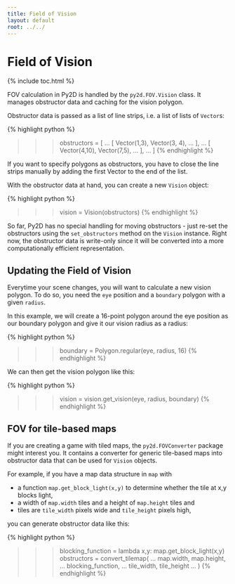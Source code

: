 ```yaml
---
title: Field of Vision
layout: default
root: ../../
---
```


# Field of Vision

{% include toc.html %}

FOV calculation in Py2D is handled by the <code>py2d.FOV.Vision</code> class. It manages obstructor data and caching for the vision polygon.

Obstructor data is passed as a list of line strips, i.e. a list of lists of <code>Vector</code>s:

{% highlight python %}
>>> obstructors = [
... 	[ Vector(1,3), Vector(3, 4), ... ],
...	[ Vector(4,10), Vector(7,5), ... ],
... ]
{% endhighlight %}

If you want to specify polygons as obstructors, you have to close the line strips manually by adding the first Vector to the end of the list.

With the obstructor data at hand, you can create a new <code>Vision</code> object:

{% highlight python %}
>>> vision = Vision(obstructors)
{% endhighlight %}

So far, Py2D has no special handling for moving obstructors - just re-set the obstructors using the <code>set_obstructors</code> method on the <code>Vision</code> instance. Right now, the obstructor data is write-only since it will be converted into a more computationally efficient representation.

## Updating the Field of Vision
Everytime your scene changes, you will want to calculate a new vision polygon. To do so, you need the <code>eye</code> position and a <code>boundary</code> polygon with a given <code>radius</code>.

In this example, we will create a 16-point polygon around the eye position as our boundary polygon and give it our vision radius as a radius:

{% highlight python %}
>>> boundary = Polygon.regular(eye, radius, 16)
{% endhighlight %}

We can then get the vision polygon like this:

{% highlight python %}
>>> vision = vision.get_vision(eye, radius, boundary)
{% endhighlight %}


## FOV for tile-based maps

If you are creating a game with tiled maps, the <code>py2d.FOVConverter</code> package might interest you. It contains a converter for generic tile-based maps into obstructor data that can be used for <code>Vision</code> objects.

For example, if you have a map data structure in <code>map</code> with 

* a function <code>map.get_block_light(x,y)</code> to determine whether the tile at x,y blocks light, 
* a width of <code>map.width</code> tiles and a height of <code>map.height</code> tiles and 
* tiles are <code>tile_width</code> pixels wide and <code>tile_height</code> pixels high, 

you can generate obstructor data like this:


{% highlight python %}
>>> blocking_function = lambda x,y: map.get_block_light(x,y)
>>> obstructors = convert_tilemap(
...	map.width, map.height, 
...	blocking_function, 
...	tile_width, tile_height
... )
{% endhighlight %}

<!--
vim: filetype=markdown
-->
